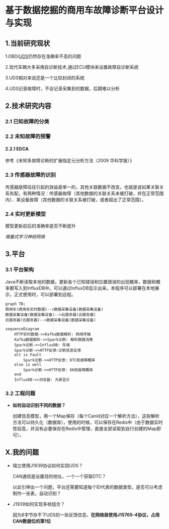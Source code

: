 # 基于数据挖掘的商用车故障诊断平台设计与实现

## 1.当前研究现状

1.OBD/[UDS](../FaultDiagnosis/UDS/UDS.md)仍然存在准确率不高的问题

2.现代车辆大多采用自诊断技术,通过ECU模块来设置故障自诊断系统

3.UDS相对来说还是一个比较封闭的系统

4.UDS记录故障时，不会记录采集到的数据，后期难以分析

## 2.技术研究内容

### 2.1 已知故障的分类



### 2.2 未知故障的预警

#### 2.2.1 EDCA

参考《未知多故障诊断的扩展指定元分析方法（2009 华科学报）》

### 2.3 传感器故障的识别

传感器故障往往引起的效益是单一的，其他关联数据不改变。也就是说如果关联关系失配，有两种情况：传感器故障（其他数据的关联关系未被打破，并在正常范围内）、某设备故障（其他数据的关联关系被打破，或者超出了正常范围）。

### 2.4 实时更新模型

模型更新前后的准确率是否不断提升

*增量式学习神经网络*

## 3.平台

### 3.1 平台架构

Java不断读取本地的数据，更新各个已知错误和位置错误的出现概率，数据和概率都写入到InfluxDB中。可以通过InfluxDB显示出来。本程序可以部署在本地展示，正式使用时，可以部署到远程。

```mermaid
graph TB;
商用车(商用车实时数据)-->数据采集设备(数据采集设备)
数据采集设备(数据采集设备)-->云服务器(云服务器)
云服务器(云服务器)-->数据采集设备(数据采集设备)
```

```mermaid
sequenceDiagram
    HTTP实时数据->>Kafka数据解析: 网络传输
    Kafka数据解析->>Spark诊断: 解析数据消费
    Spark诊断->>InfluxDB: 存储
    Spark诊断->>HTTP反馈:诊断信息反馈
    alt is Fault
        Spark诊断->>HTTP反馈: DTC和故障概率
    else is well
        Spark诊断->>HTTP反馈: OK和故障概率
    end
    InfluxDB->>浏览器: 大屏显示
```

### 3.2 工程问题

* **如何自动识别不同的数据？**

  创建信息模型，用一个Map保存（每个CanId对应一个解析方法），这些解析方法可以持久化（数据库），使用的时候，可以保存在Redis中（由于数据实时性较高，并没有必要保存在Redis中管理，直接全部读取到自行创建的Map即可）。

## X.我的问题

* 瑞立使用J1939协议如何实现UDS？

  CAN通信是设置目的地址，一个一个获取DTC？

  以此引伸出一个问题，平台还需要知道每个ID代表的数据类型。是否可以考虑制作一张表，自动识别？

* J1939如何实现多帧组合？

  因为8字节存不下UDS的一些反馈信息。**在网络层使用J15765-4协议，占用CAN数据位的第1位**

